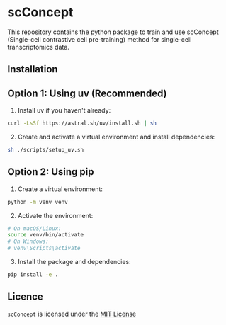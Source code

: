 scConcept
=======

This repository contains the python package to train and use scConcept (Single-cell contrastive cell pre-training) method for single-cell transcriptomics data.

Installation
------------

## Option 1: Using uv (Recommended)

1. Install uv if you haven't already:
```bash
curl -LsSf https://astral.sh/uv/install.sh | sh
```

2. Create and activate a virtual environment and install dependencies:
```bash
sh ./scripts/setup_uv.sh
```

## Option 2: Using pip

1. Create a virtual environment:
```bash
python -m venv venv
```

2. Activate the environment:
```bash
# On macOS/Linux:
source venv/bin/activate
# On Windows:
# venv\Scripts\activate
```

3. Install the package and dependencies:
```bash
pip install -e .
```


<!-- Usage
------------ -->


Licence
-------
`scConcept` is licensed under the [MIT License](https://opensource.org/licenses/MIT)
